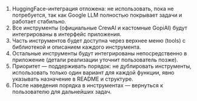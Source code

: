 1. HuggingFace-интеграция отложена: не использовать, пока не потребуется, так как Google LLM полностью покрывает задачи и работает стабильно.
2. Все инструменты (официальные CrewAI и кастомные GopiAI) будут интегрированы в интерфейс приложения.
3. Часть инструментов будет доступна через верхнее меню (tools) с библиотекой и описанием каждого инструмента.
4. Остальные инструменты будут интегрированы непосредственно в приложение (детали реализации уточнит пользователь позже).
5. Приоритет — поддерживать порядок: не дублировать инструменты, использовать только один вариант для каждой функции, явно указывать назначение в README и структуре.
6. После наведения порядка в инструментах — вернуться к пользователю для дальнейших задач.